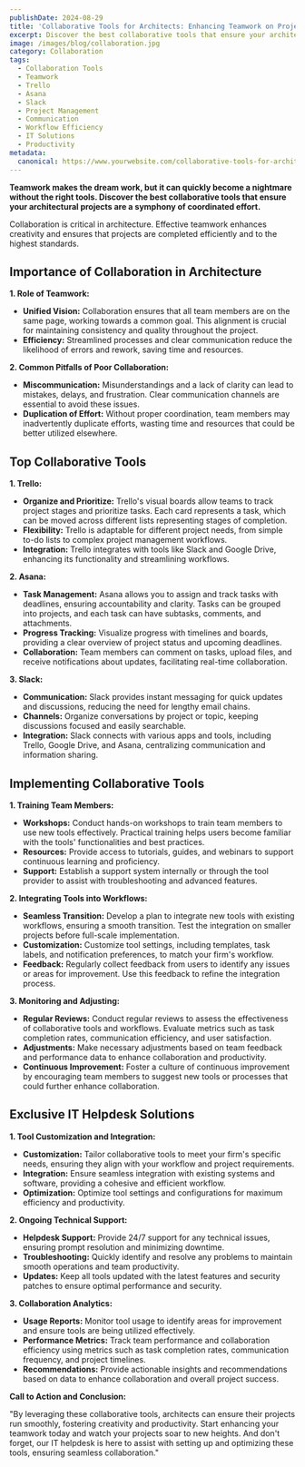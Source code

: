 ```yaml
---
publishDate: 2024-08-29
title: 'Collaborative Tools for Architects: Enhancing Teamwork on Projects'
excerpt: Discover the best collaborative tools that ensure your architectural projects are a symphony of coordinated effort, enhancing creativity and efficiency.
image: /images/blog/collaboration.jpg
category: Collaboration
tags:
  - Collaboration Tools
  - Teamwork
  - Trello
  - Asana
  - Slack
  - Project Management
  - Communication
  - Workflow Efficiency
  - IT Solutions
  - Productivity
metadata:
  canonical: https://www.yourwebsite.com/collaborative-tools-for-architects-enhancing-teamwork-on-projects
---
```


**Teamwork makes the dream work, but it can quickly become a nightmare without the right tools. Discover the best collaborative tools that ensure your architectural projects are a symphony of coordinated effort.**

Collaboration is critical in architecture. Effective teamwork enhances creativity and ensures that projects are completed efficiently and to the highest standards.

## Importance of Collaboration in Architecture

**1. Role of Teamwork:**

- **Unified Vision:** Collaboration ensures that all team members are on the same page, working towards a common goal. This alignment is crucial for maintaining consistency and quality throughout the project.
- **Efficiency:** Streamlined processes and clear communication reduce the likelihood of errors and rework, saving time and resources.

**2. Common Pitfalls of Poor Collaboration:**

- **Miscommunication:** Misunderstandings and a lack of clarity can lead to mistakes, delays, and frustration. Clear communication channels are essential to avoid these issues.
- **Duplication of Effort:** Without proper coordination, team members may inadvertently duplicate efforts, wasting time and resources that could be better utilized elsewhere.

## Top Collaborative Tools

**1. Trello:**

- **Organize and Prioritize:** Trello's visual boards allow teams to track project stages and prioritize tasks. Each card represents a task, which can be moved across different lists representing stages of completion.
- **Flexibility:** Trello is adaptable for different project needs, from simple to-do lists to complex project management workflows.
- **Integration:** Trello integrates with tools like Slack and Google Drive, enhancing its functionality and streamlining workflows.

**2. Asana:**

- **Task Management:** Asana allows you to assign and track tasks with deadlines, ensuring accountability and clarity. Tasks can be grouped into projects, and each task can have subtasks, comments, and attachments.
- **Progress Tracking:** Visualize progress with timelines and boards, providing a clear overview of project status and upcoming deadlines.
- **Collaboration:** Team members can comment on tasks, upload files, and receive notifications about updates, facilitating real-time collaboration.

**3. Slack:**

- **Communication:** Slack provides instant messaging for quick updates and discussions, reducing the need for lengthy email chains.
- **Channels:** Organize conversations by project or topic, keeping discussions focused and easily searchable.
- **Integration:** Slack connects with various apps and tools, including Trello, Google Drive, and Asana, centralizing communication and information sharing.

## Implementing Collaborative Tools

**1. Training Team Members:**

- **Workshops:** Conduct hands-on workshops to train team members to use new tools effectively. Practical training helps users become familiar with the tools' functionalities and best practices.
- **Resources:** Provide access to tutorials, guides, and webinars to support continuous learning and proficiency.
- **Support:** Establish a support system internally or through the tool provider to assist with troubleshooting and advanced features.

**2. Integrating Tools into Workflows:**

- **Seamless Transition:** Develop a plan to integrate new tools with existing workflows, ensuring a smooth transition. Test the integration on smaller projects before full-scale implementation.
- **Customization:** Customize tool settings, including templates, task labels, and notification preferences, to match your firm's workflow.
- **Feedback:** Regularly collect feedback from users to identify any issues or areas for improvement. Use this feedback to refine the integration process.

**3. Monitoring and Adjusting:**

- **Regular Reviews:** Conduct regular reviews to assess the effectiveness of collaborative tools and workflows. Evaluate metrics such as task completion rates, communication efficiency, and user satisfaction.
- **Adjustments:** Make necessary adjustments based on team feedback and performance data to enhance collaboration and productivity.
- **Continuous Improvement:** Foster a culture of continuous improvement by encouraging team members to suggest new tools or processes that could further enhance collaboration.

## Exclusive IT Helpdesk Solutions

**1. Tool Customization and Integration:**

- **Customization:** Tailor collaborative tools to meet your firm's specific needs, ensuring they align with your workflow and project requirements.
- **Integration:** Ensure seamless integration with existing systems and software, providing a cohesive and efficient workflow.
- **Optimization:** Optimize tool settings and configurations for maximum efficiency and productivity.

**2. Ongoing Technical Support:**

- **Helpdesk Support:** Provide 24/7 support for any technical issues, ensuring prompt resolution and minimizing downtime.
- **Troubleshooting:** Quickly identify and resolve any problems to maintain smooth operations and team productivity.
- **Updates:** Keep all tools updated with the latest features and security patches to ensure optimal performance and security.

**3. Collaboration Analytics:**

- **Usage Reports:** Monitor tool usage to identify areas for improvement and ensure tools are being utilized effectively.
- **Performance Metrics:** Track team performance and collaboration efficiency using metrics such as task completion rates, communication frequency, and project timelines.
- **Recommendations:** Provide actionable insights and recommendations based on data to enhance collaboration and overall project success.

**Call to Action and Conclusion:**

"By leveraging these collaborative tools, architects can ensure their projects run smoothly, fostering creativity and productivity. Start enhancing your teamwork today and watch your projects soar to new heights. And don't forget, our IT helpdesk is here to assist with setting up and optimizing these tools, ensuring seamless collaboration."
